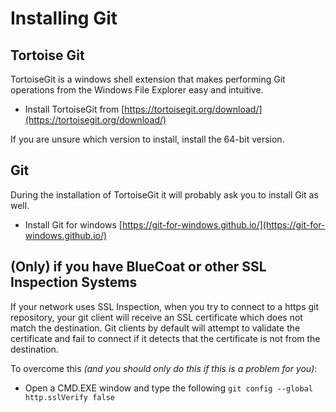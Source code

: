 # Installing Git

## Tortoise Git

TortoiseGit is a windows shell extension that makes performing Git operations from the Windows File Explorer easy and intuitive.

* Install TortoiseGit from [https://tortoisegit.org/download/](https://tortoisegit.org/download/)

If you are unsure which version to install, install the 64-bit version.

## Git

During the installation of TortoiseGit it will probably ask you to install Git as well.

* Install Git for windows [https://git-for-windows.github.io/](https://git-for-windows.github.io/)

## \(Only\) if you have BlueCoat or other SSL Inspection Systems

If your network uses SSL Inspection, when you try to connect to a https git repository, your git client will receive an SSL certificate which does not match the destination. Git clients by default will attempt to validate the certificate and fail to connect if it detects that the certificate is not from the destination.

To overcome this _\(and you should only do this if this is a problem for you\)_:

* Open a CMD.EXE window and type the following
  `git config --global http.sslVerify false`



